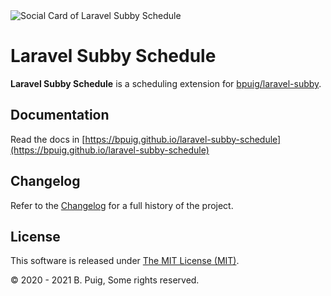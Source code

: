 <img src="https://repository-images.githubusercontent.com/365712449/6a18fb00-b0c5-11eb-96c5-7562ecf01edf" alt="Social Card of Laravel Subby Schedule">

# Laravel Subby Schedule

**Laravel Subby Schedule** is a scheduling extension for [bpuig/laravel-subby](https://github.com/bpuig/laravel-subby).

## Documentation

Read the docs in [https://bpuig.github.io/laravel-subby-schedule](https://bpuig.github.io/laravel-subby-schedule)

## Changelog<a name="changelog"></a>

Refer to the [Changelog](https://bpuig.github.io/laravel-subby-schedule/CHANGELOG.html) for a full history of the
project.

## License<a name="license"></a>

This software is released under [The MIT License (MIT)](LICENSE).

&copy; 2020 - 2021 B. Puig, Some rights reserved.
